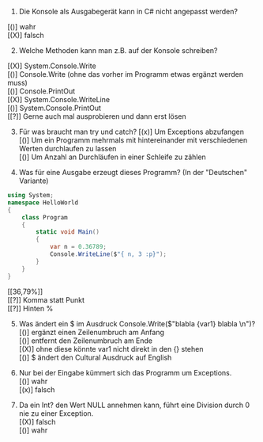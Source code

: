 1. Die Konsole als Ausgabegerät kann in C# nicht angepasst werden?

  [()] wahr  
  [(X)] falsch

2. Welche Methoden kann man z.B. auf der Konsole schreiben?

  [(X)] System.Console.Write  
  [()] Console.Write (ohne das vorher im Programm etwas ergänzt werden muss)  
  [()] Console.PrintOut  
  [(X)] System.Console.WriteLine  
  [()] System.Console.PrintOut  
  [[?]] Gerne auch mal ausprobieren und dann erst lösen  

3. Für was braucht man try und catch?
  [(x)] Um Exceptions abzufangen  
  [()] Um ein Programm mehrmals mit hintereinander mit verschiedenen Werten durchlaufen zu lassen  
  [()] Um Anzahl an Durchläufen in einer Schleife zu zählen  

4. Was für eine Ausgabe erzeugt dieses Programm? (In der "Deutschen" Variante)  
```C#
using System;
namespace HelloWorld
{
    class Program
    {
        static void Main()
        {
            var n = 0.36789;
            Console.WriteLine($"{ n, 3 :p}");
        }
    }
}
```
[[36,79%]]  
[[?]] Komma statt Punkt  
[[?]] Hinten %  

5. Was ändert ein $ im Ausdruck Console.Write($"blabla {var1} blabla \n")? 
  [()] ergänzt einen Zeilenumbruch am Anfang  
  [()] entfernt den Zeilenumbruch am Ende  
  [(X)] ohne diese könnte var1 nicht direkt in den {} stehen  
  [()] $ ändert den Cultural Ausdruck auf English  

6. Nur bei der Eingabe kümmert sich das Programm um Exceptions.  
  [()] wahr  
  [(x)] falsch  

7. Da ein Int? den Wert NULL annehmen kann, führt eine Division durch 0 nie zu einer Exception.    
  [(X)] falsch  
  [()] wahr
